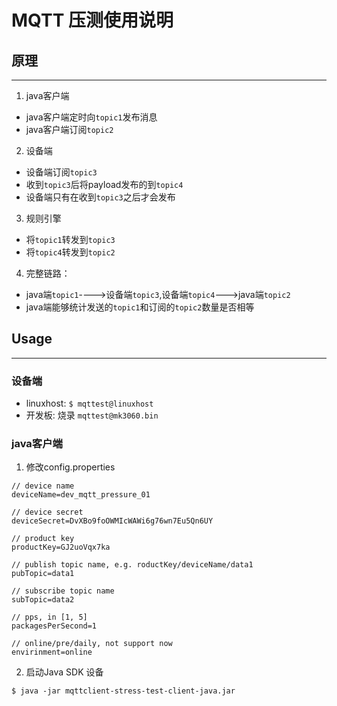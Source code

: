 # MQTT 压测使用说明

## 原理
---
1. java客户端
 - java客户端定时向`topic1`发布消息
 - java客户端订阅`topic2`

2. 设备端
 - 设备端订阅`topic3`
 - 收到`topic3`后将payload发布的到`topic4`
 - 设备端只有在收到`topic3`之后才会发布

3. 规则引擎
 - 将`topic1`转发到`topic3`
 - 将`topic4`转发到`topic2`

4. 完整链路：
 - java端`topic1`---->设备端`topic3`,设备端`topic4`--->java端`topic2`
 - java端能够统计发送的`topic1`和订阅的`topic2`数量是否相等

## Usage
---
### 设备端
- linuxhost: `$ mqttest@linuxhost`
- 开发板: 烧录 `mqttest@mk3060.bin`

### java客户端

1. 修改config.properties

```shell
// device name
deviceName=dev_mqtt_pressure_01

// device secret
deviceSecret=DvXBo9foOWMIcWAWi6g76wn7Eu5Qn6UY

// product key
productKey=GJ2uoVqx7ka

// publish topic name, e.g. roductKey/deviceName/data1
pubTopic=data1

// subscribe topic name
subTopic=data2

// pps, in [1, 5]
packagesPerSecond=1

// online/pre/daily, not support now
envirinment=online
```

2. 启动Java SDK 设备
```shell
$ java -jar mqttclient-stress-test-client-java.jar
```